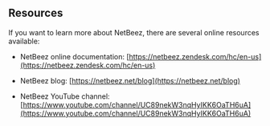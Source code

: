 ## Resources

If you want to learn more about NetBeez, there are several online resources available:

- NetBeez online documentation: [https://netbeez.zendesk.com/hc/en-us](https://netbeez.zendesk.com/hc/en-us)
    
- NetBeez blog: [https://netbeez.net/blog](https://netbeez.net/blog)
    
- NetBeez YouTube channel: [https://www.youtube.com/channel/UC89nekW3nqHyIKK6OaTH6uA](https://www.youtube.com/channel/UC89nekW3nqHyIKK6OaTH6uA)
    